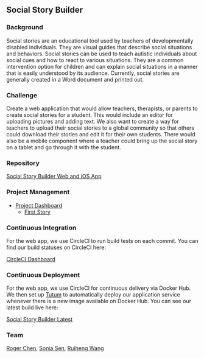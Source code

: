 Social Story Builder
--------------------

### Background

Social stories are an educational tool used by teachers of developmentally disabled individuals. They are visual guides that describe social situations and behaviors. Social stories can be used to teach autistic individuals about social cues and how to react to various situations. They are a common intervention option for children and can explain social situations in a manner that is easily understood by its audience. Currently, social stories are generally created in a Word document and printed out.

### Challenge

Create a web application that would allow teachers, therapists, or parents to create social stories for a student. This would include an editor for uploading pictures and adding text. We also want to create a way for teachers to upload their social stories to a global community so that others could download their stories and edit it for their own students. There would also be a mobile component where a teacher could bring up the social story on a tablet and go through it with the student.

### Repository

[Social Story Builder Web and iOS App](https://github.com/szsen/SocialStoryBuilder)

### Project Management
* [Project Dashboard](https://waffle.io/szsen/ssbuilder)
  * [First Story](https://github.com/szsen/ssbuilder/issues/8)

### Continuous Integration

For the web app, we use CircleCI to run build tests on each commit. You can find our build statuses on CircleCI here:

[CircleCI Dashboard](https://circleci.com/gh/szsen/ssbuilder)

### Continuous Deployment

For the web app, we use CircleCI for continuous delivery via Docker Hub. We then set up [Tutum](https://www.tutum.co/) to automatically deploy our application service whenever there is a new image available on Docker Hub. You can see our latest build live here:

[Social Story Builder Latest](http://91c1fff3-rchen27.node.tutum.io/stories)

### Team

[Roger Chen](/people/roger-chen.md), [Sonia Sen](/people/sonia-sen.md), [Ruiheng Wang](/people/ruiheng-wang.md)